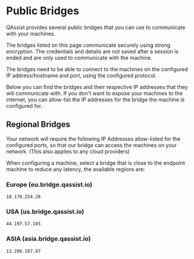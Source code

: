 # Public Bridges

QAssist provides several public bridges that you can use to communicate with your machines.


The bridges listed on this page communicate securely using strong encryption. The credentials and
details are not saved after a session is ended and are only used to communicate with the machine.


The bridges need to be able to connect to the machines on the configured IP address/hostname and port,
using the configured protocol.


Below you can find the bridges and their respective IP addresses that they will communicate with.
If you don't want to expose your machines to the internet, you can allow-list the
IP addresses for the bridge the machine is configured for.


## Regional Bridges

Your network will require the following IP Addresses allow-listed for the configured ports,
so that our bridge can access the machines on your network. (This also applies to any cloud providers)

When configuring a machine, select a bridge that is close to the endpoint machine to reduce any latency,
the available regions are:

### Europe (eu.bridge.qassist.io)

`18.170.254.26`

### USA (us.bridge.qassist.io)

`44.197.57.105`

### ASIA (asia.bridge.qassist.io)

`13.200.187.87`

